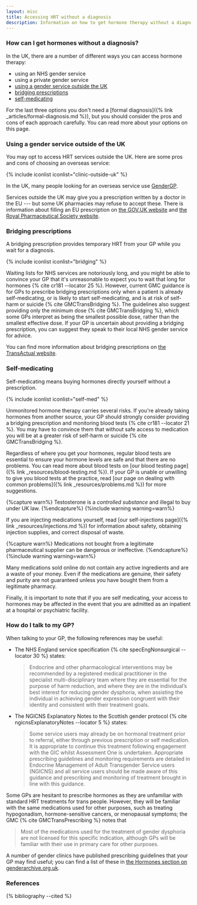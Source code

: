 ```yaml
---
layout: misc
title: Accessing HRT without a diagnosis 
description: Information on how to get hormone therapy without a diagnosis
---
```


### How can I get hormones without a diagnosis?

In the UK, there are a number of different ways you can access hormone therapy:

- using an NHS gender service
- using a private gender service
- [using a gender service outside the UK](#using-a-gender-service-outside-of-the-uk)
- [bridging prescriptions](#bridging-prescriptions)
- [self-medicating](#self-medicating)

For the last three options you don't need a [formal diagnosis]({% link _articles/formal-diagnosis.md %}), but you should consider the pros and cons of each approach carefully. You can read more about your options on this page.

### Using a gender service outside of the UK

You may opt to access HRT services outside the UK. Here are some pros and cons of choosing an overseas service:

{% include iconlist iconlist="clinic-outside-uk" %}

In the UK, many people looking for an overseas service use [GenderGP](https://www.gendergp.com/). 

Services outside the UK may give you a prescription written by a doctor in the EU --- but some UK pharmacies may refuse to accept these. There is information about filling an EU prescription on [the GOV.UK website](https://www.gov.uk/guidance/prescriptions-issued-in-the-eea-and-switzerland-guidance-for-pharmacists) and [the Royal Pharmaceutical Society website](https://www.rpharms.com/about-us/news/details/Prescriptions-issued-in-the-EEA-and-Switzerland-guidance-for-pharmacists).

### Bridging prescriptions

A bridging prescription provides temporary HRT from your GP while you wait for a diagnosis.

{% include iconlist iconlist="bridging" %}

Waiting lists for NHS services are notoriously long, and you might be able to convince your GP that it's unreasonable to expect you to wait that long for hormones {% cite cr181 --locator 25 %}. However, current GMC guidance is for GPs to prescribe bridging prescriptions only when a patient is already self-medicating, or is likely to start self-medicating, and is at risk of self-harm or suicide {% cite GMCTransBridging %}. The guidelines also suggest providing only the minimum dose {% cite GMCTransBridging %}, which some GPs interpret as being the smallest possible dose, rather than the smallest effective dose. If your GP is uncertain about providing a bridging prescription, you can suggest they speak to their local NHS gender service for advice.

You can find more information about bridging prescriptions on [the TransActual website](https://www.transactual.org.uk/bridging-prescriptions).

### Self-medicating

Self-medicating means buying hormones directly yourself without a prescription.

{% include iconlist iconlist="self-med" %}

Unmonitored hormone therapy carries several risks. If you're already taking hormones from another source, your GP should strongly consider providing a bridging prescription and monitoring blood tests {% cite cr181 --locator 21 %}. You may have to convince them that without safe access to medication you will be at a greater risk of self-harm or suicide {% cite GMCTransBridging %}.

Regardless of where you get your hormones, regular blood tests are essential to ensure your hormone levels are safe and that there are no problems. You can read more about blood tests on [our blood testing page]({% link _resources/blood-testing.md %}). If your GP is unable or unwilling to give you blood tests at the practice, read [our page on dealing with common problems]({% link _resources/problems.md %}) for more suggestions.

{%capture warn%}
Testosterone is a *controlled substance* and illegal to buy under UK law.
{%endcapture%}
{%include warning warning=warn%}

If you are injecting medications yourself, read [our self-injections page]({% link _resources/injections.md %}) for information about safety, obtaining injection supplies, and correct disposal of waste.

{%capture warn%}
Medications not bought from a legitimate pharmaceutical supplier can be dangerous or ineffective.
{%endcapture%}
{%include warning warning=warn%}

Many medications sold online do not contain any active ingredients and are a waste of your money. Even if the medications are genuine, their safety and purity are not guaranteed unless you have bought them from a legitimate pharmacy.

Finally, it is important to note that if you are self medicating, your access to hormones may be affected in the event that you are admitted as an inpatient at a hospital or psychiatric facility. 

### How do I talk to my GP?

When talking to your GP, the following references may be useful:

- The NHS England service specification {% cite specEngNonsurgical --locator 30 %} states:

  > Endocrine and other pharmacological interventions may be recommended by a registered medical practitioner in the specialist multi-disciplinary team where they are essential for the purpose of harm reduction, and where they are in the individual’s best interest for reducing gender dysphoria, when assisting the individual in achieving gender expression congruent with their identity and consistent with their treatment goals.

- The NGICNS Explanatory Notes to the Scottish gender protocol {% cite ngicnsExplanatoryNotes --locator 5 %} states:

  > Some service users may already be on hormonal treatment prior to referral, either through previous prescription or self medication. It is appropriate to continue this treatment following engagement with the GIC whilst Assessment One is undertaken. Appropriate prescribing guidelines and monitoring requirements are detailed in Endocrine Management of Adult Transgender Service users (NGICNS) and all service users should be made aware of this guidance and prescribing and monitoring of treatment brought in line with this guidance.

Some GPs are hesitant to prescribe hormones as they are unfamiliar with standard HRT treatments for trans people. However, they will be familiar with the same medications used for other purposes, such as treating hypogonadism, hormone-sensitive cancers, or menopausal symptoms; the GMC {% cite GMCTransPrescribing %} notes that

> Most of the medications used for the treatment of gender dysphoria are not licensed for this specific indication, although GPs will be familiar with their use in primary care for other purposes.

A number of gender clinics have published prescribing guidelines that your GP may find useful; you can find a list of these in [the Hormones section on genderarchive.org.uk](https://genderarchive.org.uk/tag/hormones/). 

### References

{% bibliography --cited %}
